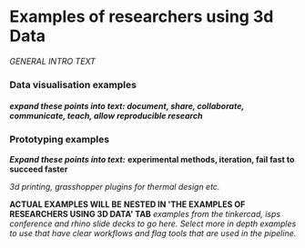 # Examples of researchers using 3d Data

_GENERAL INTRO TEXT_

### Data visualisation examples 

#### _e**xpand these points into text:** document, share, collaborate, communicate, teach, allow reproducible research_

### Prototyping examples

_**Expand these points into text:**_ **experimental methods, iteration, fail fast to succeed faster**

_3d printing, grasshopper plugins for thermal design etc._



**ACTUAL EXAMPLES WILL BE** **NESTED IN 'THE EXAMPLES OF RESEARCHERS USING 3D DATA' TAB** _examples from the tinkercad, isps conference and rhino slide decks to go here. Select more in depth examples to use that have clear workflows and flag tools that are used in the pipeline._





